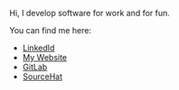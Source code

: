 Hi, I develop software for work and for fun.

You can find me here:
- [LinkedId](https://www.linkedin.com/in/andrea-vouk-a3159922a)
- [My Website](https://andreavouk.com)
- [GitLab](https://gitlab.com/anvouk)
- [SourceHat](https://sr.ht/~anvouk)
